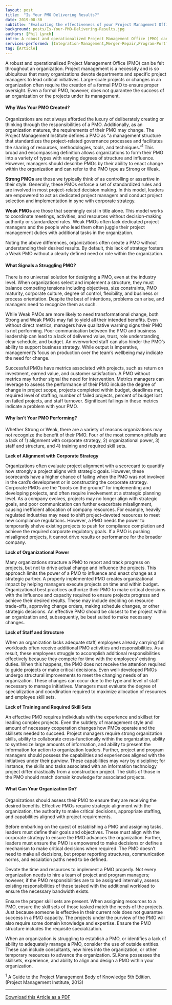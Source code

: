 ```yaml
---
layout: post
title:  "Is Your PMO Delivering Results?"
date: 2019-08-30
subtitle: "Evaluating the effectiveness of your Project Management Office."
background: posts/Is-Your-PMO-Delivering-Results.jpg
authors: [Phil Lynch]
intro: A robust and operationalized Project Management Office (PMO) can be felt throughout an organization. Project management is a necessity and is so ubiquitous that many organizations devote departments and specific project managers to lead critical initiatives. Large-scale projects or changes in an organization often require the creation of a formal PMO to ensure proper oversight. Even a formal PMO, however, does not guarantee the success of an organization or the projects under its management.  
services-performed: [Integration-Management,Merger-Repair,Program-Portfolio-and-Project-Management,Goals-Alignment,Leadership-Coaching-and-Leadership-Facilitation,Operationalizing-Strategy]
tag: [Article]
---
```


A robust and operationalized Project Management Office (PMO) can be felt throughout an organization. Project management is a necessity and is so ubiquitous that many organizations devote departments and specific project managers to lead critical initiatives. Large-scale projects or changes in an organization often require the creation of a formal PMO to ensure proper oversight. Even a formal PMO, however, does not guarantee the success of an organization or the projects under its management.  

#### Why Was Your PMO Created? 

Organizations are not always afforded the luxury of deliberately creating or thinking through the responsibilities of a PMO. Additionally, as an organization matures, the requirements of their PMO may change. The Project Management Institute defines a PMO as “a management structure that standardizes the project-related governance processes and facilitates the sharing of resources, methodologies, tools, and techniques.”<sup>1</sup> This broad and encompassing definition allows organizations to form their PMO into a variety of types with varying degrees of structure and influence. However, managers should describe PMOs by their ability to enact change within the organization and can refer to the PMO type as Strong or Weak.  

<b>Strong PMOs</b> are those we typically think of as controlling or assertive in their style. Generally, these PMOs enforce a set of standardized rules and are involved in most project-related decision making. In this model, leaders are empowered to act as dedicated project managers and conduct project selection and implementation in sync with corporate strategy.  

<b>Weak PMOs</b> are those that seemingly exist in title alone. This model works to coordinate meetings, activities, and resources without decision-making authority or standardized rules. Weak PMOs often lack dedicated project managers and the people who lead them often juggle their project management duties with additional tasks in the organization.  

Noting the above differences, organizations often create a PMO without understanding their desired results. By default, this lack of strategy fosters a Weak PMO without a clearly defined need or role within the organization. 

#### What Signals a Struggling PMO? 

There is no universal solution for designing a PMO, even at the industry level. When organizations select and implement a structure, they must balance competing tensions including objectives, size constraints, PMO maturity, corporate culture, degree of control, flexibility, and business or process orientation. Despite the best of intentions, problems can arise, and managers need to recognize them as such. 

While Weak PMOs are more likely to need transformational change, both Strong and Weak PMOs may fail to yield all their intended benefits. Even without direct metrics, managers have qualitative warning signs their PMO is not performing. Poor communication between the PMO and business leadership can lead to a lack of delivered value, trust, role understanding, clear schedule, and budget. An overworked staff can also hinder the PMO’s ability to support business strategy. While output is imperative, management’s focus on production over the team’s wellbeing may indicate the need for change.  

Successful PMOs have metrics associated with projects, such as return on investment, earned value, and customer satisfaction. A PMO without metrics may further signal the need for intervention. Metrics managers can leverage to assess the performance of their PMO include the degree of change in project scope, projects completed within budget, deadlines met, required level of staffing, number of failed projects, percent of budget lost on failed projects, and staff turnover. Significant failings in these metrics indicate a problem with your PMO. 

#### Why Isn’t Your PMO Performing? 

Whether Strong or Weak, there are a variety of reasons organizations may not recognize the benefit of their PMO. Four of the most common pitfalls are a lack of 1) alignment with corporate strategy, 2) organizational power, 3) staff and structure, and 4) training and required skill sets. 

<b>Lack of Alignment with Corporate Strategy</b>

Organizations often evaluate project alignment with a scorecard to quantify how strongly a project aligns with strategic goals. However, these scorecards have a higher chance of failing when the PMO was not involved in the card’s development or in constructing the corporate strategy. Corporate PMOs are the “boots on the ground” for implementing and developing projects, and often require involvement at a strategic planning level. As a company evolves, projects may no longer align with strategic goals, and poor communication can further exacerbate misalignment, causing inefficient allocation of company resources. For example, heavily regulated industries may need to shift project-devoted resources to meet new compliance regulations. However, a PMO needs the power to temporarily shelve existing projects to push for compliance completion and achieve the required corporate regulatory goals. If a PMO is pushing misaligned projects, it cannot drive results or performance for the broader company. 

<b>Lack of Organizational Power</b>

Many organizations structure a PMO to report and track progress on projects, but not to drive actual change and influence the projects. This approach limits the power of a PMO to influence and enact change as a strategic partner. A properly implemented PMO creates organizational impact by helping managers execute projects on time and within budget. Organizational best practices authorize their PMO to make critical decisions with the influence and capacity required to ensure projects progress and achieve their desired results. These may include deciding on resource trade-offs, approving change orders, making schedule changes, or other strategic decisions. An effective PMO should be closest to the project within an organization and, subsequently, be best suited to make necessary changes.  

<b>Lack of Staff and Structure</b> 

When an organization lacks adequate staff, employees already carrying full workloads often receive additional PMO activities and responsibilities. As a result, these employees struggle to accomplish additional responsibilities effectively because they compete for time with the employees’ existing duties. When this happens, the PMO does not receive the attention required to guide projects or make critical decisions. Even well-developed PMOs undergo structural improvements to meet the changing needs of an organization. These changes can occur due to the type and level of staff necessary to manage initiatives. Managers must evaluate the degree of specialization and coordination required to maximize allocation of resources and employee skill sets.  

<b>Lack of Training and Required Skill Sets</b> 

An effective PMO requires individuals with the experience and skillset for leading complex projects. Even the subtlety of management style and amount of necessary cooperation changes how PMOs operate and the skillsets needed to succeed. Project managers require strong organization skills, ability to collaborate cross-functionally within the organization, ability to synthesize large amounts of information, and ability to present the information for action to organization leaders. Further, project and program managers should possess the capabilities and experiences aligned with the initiatives under their purview. These capabilities may vary by discipline; for instance, the skills and tasks associated with an information technology project differ drastically from a construction project. The skills of those in the PMO should match domain knowledge for associated projects. 

#### What Can Your Organization Do? 

Organizations should assess their PMO to ensure they are receiving the desired benefits. Effective PMOs require strategic alignment with the organization, the authority to make critical decisions, appropriate staffing, and capabilities aligned with project requirements.  

Before embarking on the quest of establishing a PMO and assigning tasks, leaders must define their goals and objectives. These must align with the corporate strategy to ensure the PMO advances the organization. Further, leaders must ensure the PMO is empowered to make decisions or define a mechanism to make critical decisions when required. The PMO doesn’t need to make all decisions, but proper reporting structures, communication norms, and escalation paths need to be defined. 

Devote the time and resources to implement a PMO properly. Not every organization needs to hire a team of project and program managers; however, if the PMO responsibilities are to be assigned internally, assess existing responsibilities of those tasked with the additional workload to ensure the necessary bandwidth exists.  

Ensure the proper skill sets are present. When assigning resources to a PMO, ensure the skill sets of those tasked match the needs of the projects. Just because someone is effective in their current role does not guarantee success in a PMO capacity. The projects under the purview of the PMO will also require some domain knowledge and expertise. Ensure the PMO structure includes the requisite specialization.  

When an organization is struggling to establish a PMO, or identifies a lack of ability to adequately manage a PMO, consider the use of outside entities. These can include consultants, new hires into the organization, or other temporary resources to advance the organization. SLKone possesses the skillsets, experience, and ability to align and design a PMO within your organization.  

<sup>1</sup> A Guide to the Project Management Body of Knowledge 5th Edition. (Project Management Institute, 2013)

___

<a href="https://slkone.com/files/SLKone_Article_PMO-Effectiveness_2019.pdf" class="btn-filled" target="_blank">Download this Article as a PDF</a>
